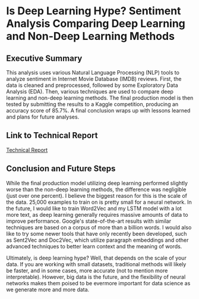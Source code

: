 # Is Deep Learning Hype? Sentiment Analysis Comparing Deep Learning and Non-Deep Learning Methods

## Executive Summary

This analysis uses various Natural Language Processing (NLP) tools to analyze sentiment in Internet Movie Database (IMDB) reviews. First, the data is cleaned and preprocessed, followed by some Exploratory Data Analysis (EDA). Then, various techniques are used to compare deep learning and non-deep learning methods. The final production model is then tested by submitting the results to a Kaggle competition, producing an accuracy score of 85.7%. A final conclusion wraps up with lessons learned and plans for future analyses.

## Link to Technical Report

[Technical Report](https://github.com/hovikgas/capstone/blob/master/notebooks/00_Technical_Report.ipynb)

## Conclusion and Future Steps

While the final production model utilizing deep learning performed slightly worse than the non-deep learning methods, the difference was negligible (just over one percent). I believe the biggest reason for this is the scale of the data. 25,000 examples to train on is pretty small for a neural network. In the future, I would like to train Word2Vec and my LSTM model with a lot more text, as deep learning generally requires massive amounts of data to improve performance. Google's state-of-the-art results with similar techniques are based on a corpus of more than a billion words. I would also like to try some newer tools that have only recently been developed, such as Sent2Vec and Doc2Vec, which utilize paragraph embeddings and other advanced techniques to better learn context and the meaning of words.

Ultimately, is deep learning hype? Well, that depends on the scale of your data. If you are working with small datasets, traditional methods will likely be faster, and in some cases, more accurate (not to mention more interpretable). However, big data is the future, and the flexibility of neural networks makes them poised to be evermore important for data science as we generate more and more data.

